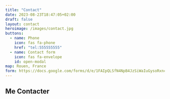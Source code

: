 ```yaml
---
title: "Contact"
date: 2023-08-23T18:47:05+02:00
draft: false
layout: contact
heroimage: /images/contact.jpg
buttons:
  - name: Phone
    icon: fas fa-phone
    href: "tel:555555555"
  - name: Contact form
    icon: fas fa-envelope
    id: open-modal
map: Rouen, France
form: https://docs.google.com/forms/d/e/1FAIpQLSfN4NpB4JzSiWaIuGysoRxncJxLM9OY7q6LO4UogAF8BUntew/viewform?usp=sf_link
---
```


## Me Contacter
